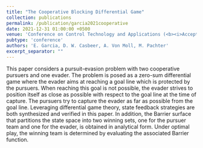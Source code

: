 ```yaml
---
title: "The Cooperative Blocking Differential Game"
collection: publications
permalink: /publication/garcia2021cooperative
date: 2021-12-31 01:00:00 +0500
venue: 'Conference on Control Technology and Applications (<b><i>Accepted</i></b>)'
pubtype: 'conference'
authors: 'E. Garcia, D. W. Casbeer, A. Von Moll, M. Pachter'
excerpt_separator: ""
---
```

This paper considers a pursuit-evasion problem with two cooperative pursuers and one evader. The problem is posed as a zero-sum differential game where the evader aims at reaching a goal line which is protected by the pursuers. When reaching this goal is not possible, the evader strives to position itself as close as possible with respect to the goal line at the time of capture. The pursuers try to capture the evader as far as possible from the goal line. Leveraging differential game theory, state feedback strategies are both synthesized and verified in this paper. In addition, the Barrier surface that partitions the state space into two winning sets, one for the pursuer team and one for the evader, is obtained in analytical form. Under optimal play, the winning team is determined by evaluating the associated Barrier function.
